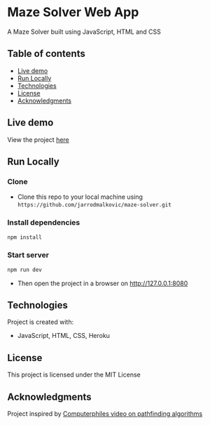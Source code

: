 # Maze Solver Web App

A Maze Solver built using JavaScript, HTML and CSS

## Table of contents

- [Live demo](#live-demo)
- [Run Locally](#run-locally)
- [Technologies](#technologies)
- [License](#license)
- [Acknowledgments](#acknowledgments)

## Live demo

View the project [here](https://maze-solver-web-app.herokuapp.com/)

## Run Locally

### Clone

- Clone this repo to your local machine using `https://github.com/jarrodmalkovic/maze-solver.git`

### Install dependencies

```bash
npm install
```

### Start server

```bash
npm run dev
```

- Then open the project in a browser on http://127.0.0.1:8080

## Technologies

Project is created with:

- JavaScript, HTML, CSS, Heroku

## License

This project is licensed under the MIT License

## Acknowledgments

Project inspired by [Computerphiles video on pathfinding algorithms](https://www.youtube.com/watch?v=rop0W4QDOUI)
